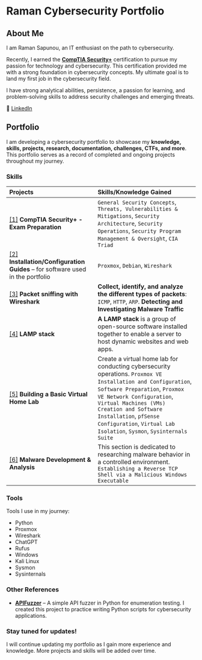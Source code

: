# Raman Cybersecurity Portfolio  

## About Me  
I am Raman Sapunou, an IT enthusiast on the path to cybersecurity.  

Recently, I earned the [**CompTIA Security+**](https://www.credly.com/badges/17531add-3e8e-4cb1-99bb-c5ad4559cfc6/linked_in_profile) certification to pursue my passion for technology and cybersecurity. This certification provided me with a strong foundation in cybersecurity concepts. My ultimate goal is to land my first job in the cybersecurity field.  

I have strong analytical abilities, persistence, a passion for learning, and problem-solving skills to address security challenges and emerging threats.  

🔗 [LinkedIn](https://www.linkedin.com/in/raman-sapunou-753718340/)  

## Portfolio  

I am developing a cybersecurity portfolio to showcase my **knowledge, skills, projects, research, documentation, challenges, CTFs, and more**. This portfolio serves as a record of completed and ongoing projects throughout my journey.  

### Skills  
| Projects | Skills/Knowledge Gained |  
| :--- | :--- |  
| [[1]](https://www.credly.com/badges/17531add-3e8e-4cb1-99bb-c5ad4559cfc6/linked_in_profile) **CompTIA Security+ - Exam Preparation** | `General Security Concepts`, `Threats, Vulnerabilities & Mitigations`, `Security Architecture`, `Security Operations`, `Security Program Management & Oversight`, `CIA Triad` |  
| [[2]](https://github.com/sapan322/Raman-Cybersecurity-Portfolio/tree/main/Installation%20Configuration%20%20Guides) **Installation/Configuration Guides** – for software used in the portfolio | `Proxmox`, `Debian`, `Wireshark` |
| [[3]](https://github.com/sapan322/Raman-Cybersecurity-Portfolio/tree/main/Wireshark) **Packet sniffing with Wireshark** | **Collect, identify, and analyze the different types of packets**: `ICMP`, `HTTP`, `ARP`. **Detecting and Investigating Malware Traffic** |  
| [[4]](https://github.com/sapan322/Raman-Cybersecurity-Portfolio/tree/main/LAMP%20stack%20project%20) **LAMP stack** | **A LAMP stack** is a group of open-source software installed together to enable a server to host dynamic websites and web apps. |  
| [[5]](https://github.com/sapan322/Raman-Cybersecurity-Portfolio/tree/main/Build%20A%20Basic%20Home%20Lab) **Building a Basic Virtual Home Lab** | Create a virtual home lab for conducting cybersecurity operations. `Proxmox VE Installation and Configuration`, `Software Preparation`, `Proxmox VE Network Configuration`, `Virtual Machines (VMs) Creation and Software Installation`, `pfSense Configuration`, `Virtual Lab Isolation`, `Sysmon`, `Sysinternals Suite` | 
| [[6]](https://github.com/sapan322/Raman-Cybersecurity-Portfolio/blob/main/Malware%20Development%20&%20Analysis/README.md) **Malware Development & Analysis** | This section is dedicated to researching malware behavior in a controlled environment. `Establishing a Reverse TCP Shell via a Malicious Windows Executable` |  


### Tools  
Tools I use in my journey:  
- Python  
- Proxmox
- Wireshark
- ChatGPT
- Rufus
- Windows
- Kali Linux
- Sysmon
- Sysinternals

### Other References  
- **[APIFuzzer](https://github.com/sapan322/APIFuzzer)** – A simple API fuzzer in Python for enumeration testing. I created this project to practice writing Python scripts for cybersecurity applications.  

### Stay tuned for updates!  
I will continue updating my portfolio as I gain more experience and knowledge. More projects and skills will be added over time.  
